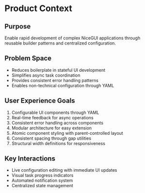 # Product Context

## Purpose
Enable rapid development of complex NiceGUI applications through reusable builder patterns and centralized configuration.

## Problem Space
- Reduces boilerplate in stateful UI development
- Simplifies async task coordination
- Provides consistent error handling patterns
- Enables non-technical configuration through YAML

## User Experience Goals
1. Configurable UI components through YAML
2. Real-time feedback for async operations  
3. Consistent error handling across components
4. Modular architecture for easy extension
5. Atomic component styling with parent-controlled layout
6. Consistent spacing through gap utilities
7. Structural width definitions for responsiveness

## Key Interactions
- Live configuration editing with immediate UI updates
- Visual task progress indicators
- Automated notification system
- Centralized state management

